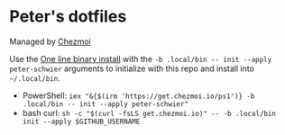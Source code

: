 # Peter's dotfiles

Managed by [Chezmoi](https://www.chezmoi.io/)

Use the [One line binary install](https://www.chezmoi.io/install/#one-line-binary-install) with the `-b .local/bin -- init --apply peter-schwier` arguments to initialize with this repo and install into `~/.local/bin`.

* PowerShell: `iex "&{$(irm 'https://get.chezmoi.io/ps1')} -b .local/bin -- init --apply peter-schwier"`
* bash curl: `sh -c "$(curl -fsLS get.chezmoi.io)" -- -b .local/bin init --apply $GITHUB_USERNAME`
